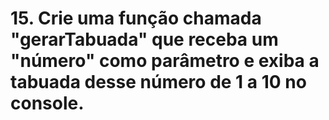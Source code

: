 # 15. Crie uma função chamada "gerarTabuada" que receba um "número" como parâmetro e exiba a tabuada desse número de 1 a 10 no console. 

